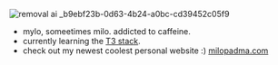 ![removal ai _b9ebf23b-0d63-4b24-a0bc-cd39452c05f9](https://user-images.githubusercontent.com/48256865/193248087-cf4df311-f466-4d18-a237-29e9b2453391.png)
- mylo, someetimes milo. addicted to caffeine. 
- currently learning the [T3 stack](https://init.tips/). 
- check out my newest coolest personal website :) [milopadma.com](https://milopadma.com/)


<!---
Milopadma/Milopadma is a ✨ special ✨ repository because its `README.md` (this file) appears on your GitHub profile.
You can click the Preview link to take a look at your changes.
--->

